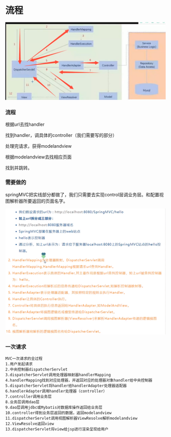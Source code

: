 # 流程

![](../.gitbook/assets/image%20%28109%29.png)

### 流程

根据url去找handler

找到handler，调具体的controller（我们需要写的部分）

处理完请求，获得modelandview

根据modelandview去找相应页面

找到并跳转。

### 需要做的

springMVC把实线部分都做了，我们只需要去实现control层调业务层。和配置视图解析器所要返回的页面名字。

![](../.gitbook/assets/image%20%28114%29.png)

### 一次请求

```text
MVC一次请求的全过程
1.用户发起请求
2.中央控制器dispatcherServlet
3.dispatcherServlet调用处理器映射器handlerMapping
4.handlerMapping找到对应处理器，并返回对应的处理器对象handler给中央控制器
5.dispatcherServlet将handler给handlerAdapter处理器适配器
6.handlerAdapter调用handler处理器（controller）
7.controller调用业务层
8.业务层调用dao层
9.dao层调用jdbc或Mybatis对数据库操作返回给业务层
10.controller得到业务层返回的数据，返回modelandview
11.dispatcherServlet调用视图解析器ViewResolve解析modelandview
12.ViewResolve返回view
13.dispatcherServlet将view给jsp进行渲染呈现给用户
```

